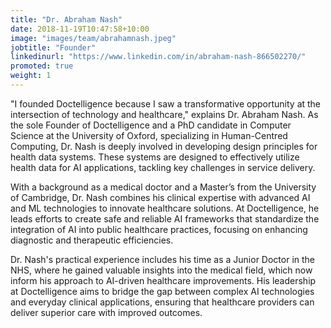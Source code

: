 ```yaml
---
title: "Dr. Abraham Nash"
date: 2018-11-19T10:47:58+10:00
image: "images/team/abrahamnash.jpeg"
jobtitle: "Founder"
linkedinurl: "https://www.linkedin.com/in/abraham-nash-866502270/"
promoted: true
weight: 1
---
```


"I founded Doctelligence because I saw a transformative opportunity at the intersection of technology and healthcare," explains Dr. Abraham Nash. As the sole Founder of Doctelligence and a PhD candidate in Computer Science at the University of Oxford, specializing in Human-Centred Computing, Dr. Nash is deeply involved in developing design principles for health data systems. These systems are designed to effectively utilize health data for AI applications, tackling key challenges in service delivery.

With a background as a medical doctor and a Master’s from the University of Cambridge, Dr. Nash combines his clinical expertise with advanced AI and ML technologies to innovate healthcare solutions. At Doctelligence, he leads efforts to create safe and reliable AI frameworks that standardize the integration of AI into public healthcare practices, focusing on enhancing diagnostic and therapeutic efficiencies.

Dr. Nash's practical experience includes his time as a Junior Doctor in the NHS, where he gained valuable insights into the medical field, which now inform his approach to AI-driven healthcare improvements. His leadership at Doctelligence aims to bridge the gap between complex AI technologies and everyday clinical applications, ensuring that healthcare providers can deliver superior care with improved outcomes.
